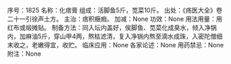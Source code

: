 序号：1825
名称：化痞膏
组成：活脚鱼5斤，苋菜10斤。
出处：《疡医大全》卷二十一引徐声土方。
主治：痞积癥瘕。
加减：None
功效：None
用法用量：用红布或缎摊贴。
制备方法：同入坛内盖好，俟脚鱼、苋菜化成臭水，倾入净锅内，加麻油5斤，穿山甲4两，熬枯滤清，复入净锅内熬至滴水成珠，入密陀僧细末收之，老嫩得宜，收贮。
临床应用：None
各家论述：None
用药禁忌：None
附注：None

